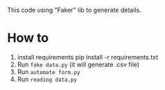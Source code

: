 This code using "Faker" lib to generate details. 

# How to
1. install requirements pip install -r requirements.txt
2. Run `fake data.py` (it will generate .csv file)
3. Run `automate form.py`
4. Run `reading data.py`
